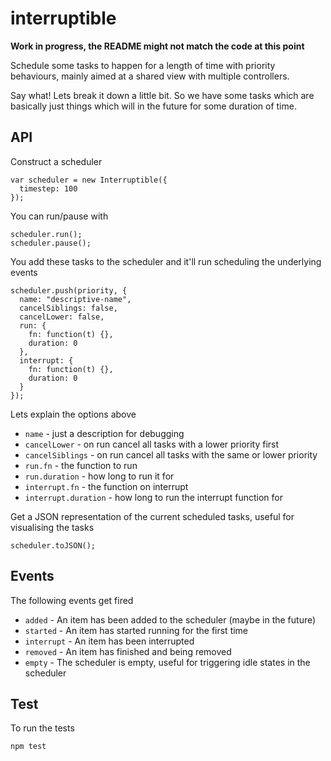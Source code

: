 # interruptible

**Work in progress, the README might not match the code at this point**

Schedule some tasks to happen for a length of time with priority behaviours, mainly aimed at a shared view with multiple controllers.

Say what! Lets break it down a little bit. So we have some tasks which are basically just things which will in the future for some duration of time.


## API
Construct a scheduler

    var scheduler = new Interruptible({
      timestep: 100
    });

You can run/pause with

    scheduler.run();
    scheduler.pause();

You add these tasks to the scheduler and it'll run scheduling the underlying events

    scheduler.push(priority, {
      name: "descriptive-name",
      cancelSiblings: false,
      cancelLower: false,
      run: {
        fn: function(t) {},
        duration: 0
      },
      interrupt: {
        fn: function(t) {},
        duration: 0
      }
    });

Lets explain the options above

 * `name` - just a description for debugging
 * `cancelLower` - on run cancel all tasks with a lower priority first
 * `cancelSiblings` - on run cancel all tasks with the same or lower priority
 * `run.fn` - the function to run
 * `run.duration` - how long to run it for 
 * `interrupt.fn` - the function on interrupt
 * `interrupt.duration` - how long to run the interrupt function for 

Get a JSON representation of the current scheduled tasks, useful for visualising the tasks

    scheduler.toJSON();


## Events
The following events get fired

 * `added` - An item has been added to the scheduler (maybe in the future)
 * `started` - An item has started running for the first time
 * `interrupt` - An item has been interrupted
 * `removed` - An item has finished and being removed
 * `empty` - The scheduler is empty, useful for triggering idle states in the scheduler


## Test
To run the tests

    npm test

